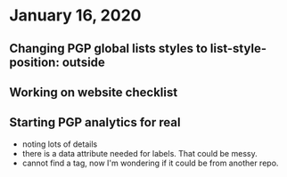 # January 16, 2020

## Changing PGP global lists styles to list-style-position: outside

## Working on website checklist

## Starting PGP analytics for real
- noting lots of details
- there is a data attribute needed for labels. That could be messy. 
- cannot find a tag, now I'm wondering if it could be from another repo. 